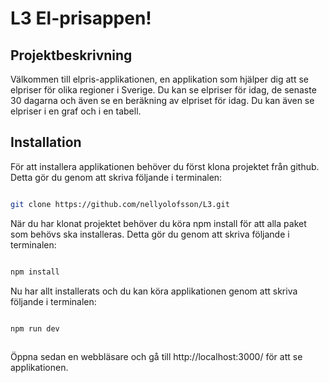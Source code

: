 # L3 El-prisappen!

## Projektbeskrivning
Välkommen till elpris-applikationen, en applikation som hjälper dig att se elpriser för olika regioner i Sverige. Du kan se elpriser för idag, de senaste 30 dagarna och även se en beräkning av elpriset för idag. Du kan även se elpriser i en graf och i en tabell. 

## Installation
För att installera applikationen behöver du först klona projektet från github. Detta gör du genom att skriva följande i terminalen:
```bash

git clone https://github.com/nellyolofsson/L3.git

```

När du har klonat projektet behöver du köra npm install för att alla paket som behövs ska installeras. Detta gör du genom att skriva följande i terminalen:
```bash

npm install

```
Nu har allt installerats och du kan köra applikationen genom att skriva följande i terminalen:
```bash

npm run dev
    
```

Öppna sedan en webbläsare och gå till http://localhost:3000/ för att se applikationen.

